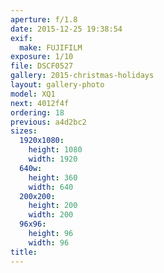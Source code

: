 ```yaml
---
aperture: f/1.8
date: 2015-12-25 19:38:54
exif:
  make: FUJIFILM
exposure: 1/10
file: DSCF0527
gallery: 2015-christmas-holidays
layout: gallery-photo
model: XQ1
next: 4012f4f
ordering: 18
previous: a4d2bc2
sizes:
  1920x1080:
    height: 1080
    width: 1920
  640w:
    height: 360
    width: 640
  200x200:
    height: 200
    width: 200
  96x96:
    height: 96
    width: 96
title: 
---
```

